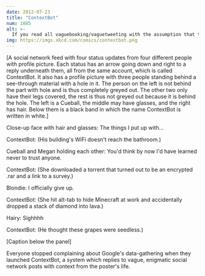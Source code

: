 ```yaml
---
date: 2012-07-23
title: "ContextBot"
num: 1085
alt: >-
  If you read all vaguebooking/vaguetweeting with the assumption that they're saying everything they can without revealing classified military information, the internet gets way more exciting.
img: https://imgs.xkcd.com/comics/contextbot.png
---
```

[A social network feed with four status updates from four different people with profile picture. Each status has an arrow going down and right to a reply underneath them, all from the same account, which is called ContextBot. It also has a profile picture with three people standing behind a see-through material with a hole in it. The person on the left is not behind the part with hole and is thus completely greyed out. The other two only have their legs covered, the rest is thus not greyed out because it is behind the hole. The left is a Cueball, the middle may have glasses, and the right has hair. Below them is a black band in which the name ContextBot is written in white.]

Close-up face with hair and glasses: The things I put up with...

ContextBot: (His building's WiFi doesn't reach the bathroom.)

Cueball and Megan holding each other: You'd think by now I'd have learned never to trust anyone.

ContextBot: (She downloaded a torrent that turned out to be an encrypted .rar and a link to a survey.)

Blondie: I officially give up.

ContextBot: (She hit alt-tab to hide Minecraft at work and accidentally dropped a stack of diamond into lava.)

Hairy: Sighhhh

ContextBot: (He thought these grapes were seedless.)

[Caption below the panel]

Everyone stopped complaining about Google's data-gathering when they launched ContextBot, a system which replies to vague, enigmatic social network posts with context from the poster's life.